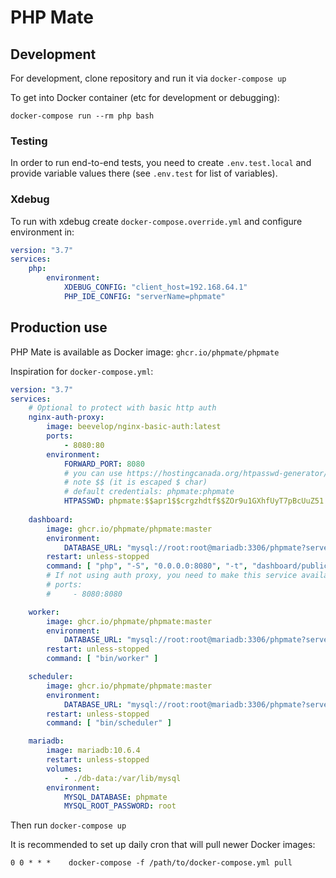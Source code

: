 # PHP Mate

## Development

For development, clone repository and run it via `docker-compose up`

To get into Docker container (etc for development or debugging):

```shell
docker-compose run --rm php bash
```

### Testing

In order to run end-to-end tests, you need to create `.env.test.local` and provide variable values there (see `.env.test` for list of variables).

### Xdebug

To run with xdebug create `docker-compose.override.yml` and configure environment in:
```yaml
version: "3.7"
services:
    php:
        environment:
            XDEBUG_CONFIG: "client_host=192.168.64.1"
            PHP_IDE_CONFIG: "serverName=phpmate"
```


## Production use

PHP Mate is available as Docker image: `ghcr.io/phpmate/phpmate`

Inspiration for `docker-compose.yml`:

```yaml
version: "3.7"
services:
    # Optional to protect with basic http auth
    nginx-auth-proxy:
        image: beevelop/nginx-basic-auth:latest
        ports:
            - 8080:80
        environment:
            FORWARD_PORT: 8080
            # you can use https://hostingcanada.org/htpasswd-generator/ 
            # note $$ (it is escaped $ char)
            # default credentials: phpmate:phpmate
            HTPASSWD: phpmate:$$apr1$$crgzhdtf$$ZOr9u1GXhfUyT7pBcUuZ51
    
    dashboard:
        image: ghcr.io/phpmate/phpmate:master
        environment:
            DATABASE_URL: "mysql://root:root@mariadb:3306/phpmate?serverVersion=mariadb-10.6.4&charset=utf8"
        restart: unless-stopped
        command: [ "php", "-S", "0.0.0.0:8080", "-t", "dashboard/public" ]
        # If not using auth proxy, you need to make this service available:
        # ports:
        #     - 8080:8080

    worker:
        image: ghcr.io/phpmate/phpmate:master
        environment:
            DATABASE_URL: "mysql://root:root@mariadb:3306/phpmate?serverVersion=mariadb-10.6.4&charset=utf8"
        restart: unless-stopped
        command: [ "bin/worker" ]

    scheduler:
        image: ghcr.io/phpmate/phpmate:master
        environment:
            DATABASE_URL: "mysql://root:root@mariadb:3306/phpmate?serverVersion=mariadb-10.6.4&charset=utf8"
        restart: unless-stopped
        command: [ "bin/scheduler" ]

    mariadb:
        image: mariadb:10.6.4
        restart: unless-stopped
        volumes:
            - ./db-data:/var/lib/mysql
        environment:
            MYSQL_DATABASE: phpmate
            MYSQL_ROOT_PASSWORD: root
```

Then run `docker-compose up`

It is recommended to set up daily cron that will pull newer Docker images:
```
0 0 * * *    docker-compose -f /path/to/docker-compose.yml pull
```
